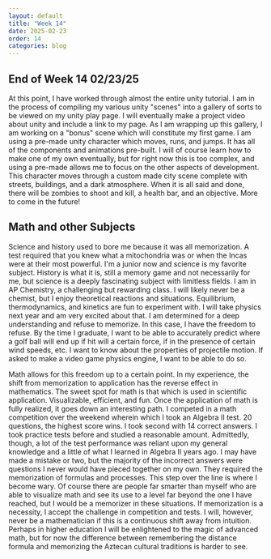 ```yaml
---
layout: default
title: "Week 14"
date: 2025-02-23
order: 14
categories: blog
---
```


## End of Week 14 02/23/25
At this point, I have worked through almost the entire unity tutorial. I am in the process of compiling my various unity "scenes" into a gallery of sorts to be viewed on my unity play page. I will eventually make a project video about unity and include a link to my page. As I am wrapping up this gallery, I am working on a "bonus" scene which will constitute my first game. I am using a pre-made unity character which moves, runs, and jumps. It has all of the components and animations pre-built. I will of course learn how to make one of my own eventually, but for right now this is too complex, and using a pre-made allows me to focus on the other aspects of development. This character moves through a custom made city scene complete with streets, buildings, and a dark atmosphere. When it is all said and done, there will be zombies to shoot and kill, a health bar, and an objective. More to come in the future!

## Math and other Subjects
Science and history used to bore me because it was all memorization. A test required that you knew what a mitochondria was or when the Incas were at their most powerful. I'm a junior now and science is my favorite subject. History is what it is, still a memory game and not necessarily for me, but science is a deeply fascinating subject with limitless fields. I am in AP Chemistry, a challenging but rewarding class. I will likely never be a chemist, but I enjoy theoretical reactions and situations. Equilibrium, thermodynamics, and kinetics are fun to experiment with. I will take physics next year and am very excited about that. I am determined for a deep understanding and refuse to memorize. In this case, I have the freedom to refuse. By the time I graduate, I want to be able to accurately predict where a golf ball will end up if hit will a certain force, if in the presence of certain wind speeds, etc. I want to know about the properties of projectile motion. If asked to make a video game physics engine, I want to be able to do so. 

Math allows for this freedom up to a certain point. In my experience, the shift from memorization to application has the reverse effect in mathematics. The sweet spot for math is that which is used in scientific application. Visualizable, efficient, and fun. Once the application of math is fully realized, it goes down an interesting path. I competed in a math competition over the weekend wherein which I took an Algebra II test. 20 questions, the highest score wins. I took second with 14 correct answers. I took practice tests before and studied a reasonable amount. Admittedly, though, a lot of the test performance was reliant upon my general knowledge and a little of what I learned in Algebra II years ago. I may have made a mistake or two, but the majority of the incorrect answers were questions I never would have pieced together on my own. They required the memorization of formulas and processes. This step over the line is where I become wary. Of course there are people far smarter than myself who are able to visualize math and see its use to a level far beyond the one I have reached, but I would be a memorizer in these situations. If memorization is a necessity, I accept the challenge in competition and tests. I will, however, never be a mathematician if this is a continuous shift away from intuition. Perhaps in higher education I will be enlightened to the magic of advanced math, but for now the difference between remembering the distance formula and memorizing the Aztecan cultural traditions is harder to see.